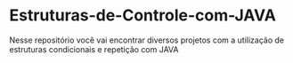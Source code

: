 # Estruturas-de-Controle-com-JAVA
Nesse repositório você vai encontrar diversos projetos com a utilização de estruturas condicionais e repetição com JAVA
